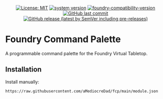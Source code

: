 <p align="center">
  <a href="https://github.com/amediocredad/fcp/blob/main/LICENSE" target="_blank">
    <img alt="License: MIT" src="https://img.shields.io/github/license/amediocredad/fcp?style=flat-square"/></a>
  <a href="https://github.com/amediocredad/fcp/releases/latest" target="_blank"><img alt="system version" src="https://img.shields.io/badge/dynamic/json.svg?url=https%3A%2F%2Fraw.githubusercontent.com%2Famediocredad%2Ffcp%2Fmain%2Fmodule.json&label=Version&query=$.version&colorB=blue&style=flat-square"/></a>
  <a href="https://foundryvtt.com" target="_blank">
    <img src="https://img.shields.io/badge/dynamic/json.svg?url=https%3A%2F%2Fraw.githubusercontent.com%2Famediocredad%2Ffcp%2Fmain%2Fmodule.json&label=Foundry&query=$.minimumCoreVersion&colorB=blue&style=flat-square" alt="foundry-compatibility-version"/></a>
  <a href="https://github.com/amediocredad/fcp/graphs/commit-activity" target="_blank"><img alt="GitHub last commit" src="https://img.shields.io/github/last-commit/amediocredad/fcp?style=flat-square&color=purple&label=Last%20commit"></a>
 <a href="https://github.com/amediocredad/fcp/releases/latest/" target="_blank"><img alt="GitHub release (latest by SemVer including pre-releases)" src="https://img.shields.io/badge/dynamic/json?color=red&label=Downloads&query=$.assets.0.download_count&url=https%3A%2F%2Fapi.github.com%2Frepos%2Famediocredad%2Ffcp%2Freleases%2Flatest&style=flat-square"></a>
</p>

# Foundry Command Palette

A programmable command palette for the Foundry Virtual Tabletop.

## Installation

Install manually:

```bash
https://raw.githubusercontent.com/aMediocreDad/fcp/main/module.json
```
